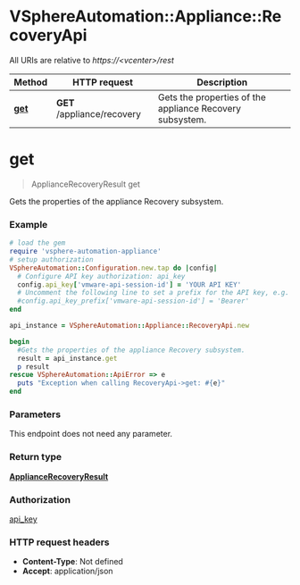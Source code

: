 # VSphereAutomation::Appliance::RecoveryApi

All URIs are relative to *https://&lt;vcenter&gt;/rest*

Method | HTTP request | Description
------------- | ------------- | -------------
[**get**](RecoveryApi.md#get) | **GET** /appliance/recovery | Gets the properties of the appliance Recovery subsystem.


# **get**
> ApplianceRecoveryResult get

Gets the properties of the appliance Recovery subsystem.

### Example
```ruby
# load the gem
require 'vsphere-automation-appliance'
# setup authorization
VSphereAutomation::Configuration.new.tap do |config|
  # Configure API key authorization: api_key
  config.api_key['vmware-api-session-id'] = 'YOUR API KEY'
  # Uncomment the following line to set a prefix for the API key, e.g. 'Bearer' (defaults to nil)
  #config.api_key_prefix['vmware-api-session-id'] = 'Bearer'
end

api_instance = VSphereAutomation::Appliance::RecoveryApi.new

begin
  #Gets the properties of the appliance Recovery subsystem.
  result = api_instance.get
  p result
rescue VSphereAutomation::ApiError => e
  puts "Exception when calling RecoveryApi->get: #{e}"
end
```

### Parameters
This endpoint does not need any parameter.

### Return type

[**ApplianceRecoveryResult**](ApplianceRecoveryResult.md)

### Authorization

[api_key](../README.md#api_key)

### HTTP request headers

 - **Content-Type**: Not defined
 - **Accept**: application/json



